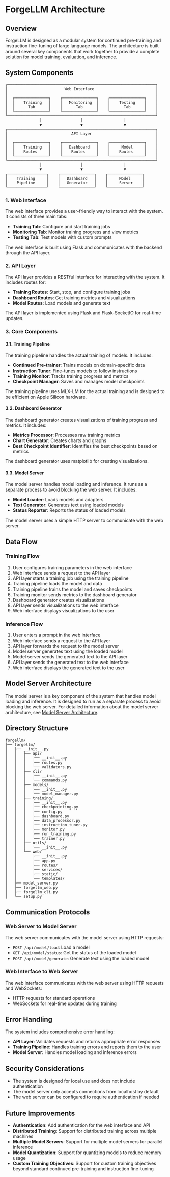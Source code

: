 # ForgeLLM Architecture

## Overview

ForgeLLM is designed as a modular system for continued pre-training and instruction fine-tuning of large language models. The architecture is built around several key components that work together to provide a complete solution for model training, evaluation, and inference.

## System Components

```
┌─────────────────────────────────────────────────────────────────┐
│                         Web Interface                           │
│                                                                 │
│  ┌───────────────┐    ┌───────────────┐    ┌───────────────┐    │
│  │    Training   │    │   Monitoring  │    │    Testing    │    │
│  │      Tab      │    │      Tab      │    │      Tab      │    │
│  └───────────────┘    └───────────────┘    └───────────────┘    │
└─────────────────────────────────────────────────────────────────┘
               │                 │                  │
               ▼                 ▼                  ▼
┌─────────────────────────────────────────────────────────────────┐
│                            API Layer                            │
│                                                                 │
│  ┌───────────────┐    ┌───────────────┐    ┌───────────────┐    │
│  │    Training   │    │   Dashboard   │    │     Model     │    │
│  │    Routes     │    │    Routes     │    │    Routes     │    │
│  └───────────────┘    └───────────────┘    └───────────────┘    │
└─────────────────────────────────────────────────────────────────┘
               │                 │                  │
               ▼                 ▼                  ▼
┌─────────────────┐    ┌───────────────┐    ┌───────────────┐
│    Training     │    │   Dashboard   │    │     Model     │
│    Pipeline     │    │   Generator   │    │     Server    │
└─────────────────┘    └───────────────┘    └───────────────┘
```

### 1. Web Interface

The web interface provides a user-friendly way to interact with the system. It consists of three main tabs:

- **Training Tab**: Configure and start training jobs
- **Monitoring Tab**: Monitor training progress and view metrics
- **Testing Tab**: Test models with custom prompts

The web interface is built using Flask and communicates with the backend through the API layer.

### 2. API Layer

The API layer provides a RESTful interface for interacting with the system. It includes routes for:

- **Training Routes**: Start, stop, and configure training jobs
- **Dashboard Routes**: Get training metrics and visualizations
- **Model Routes**: Load models and generate text

The API layer is implemented using Flask and Flask-SocketIO for real-time updates.

### 3. Core Components

#### 3.1. Training Pipeline

The training pipeline handles the actual training of models. It includes:

- **Continued Pre-trainer**: Trains models on domain-specific data
- **Instruction Tuner**: Fine-tunes models to follow instructions
- **Training Monitor**: Tracks training progress and metrics
- **Checkpoint Manager**: Saves and manages model checkpoints

The training pipeline uses MLX-LM for the actual training and is designed to be efficient on Apple Silicon hardware.

#### 3.2. Dashboard Generator

The dashboard generator creates visualizations of training progress and metrics. It includes:

- **Metrics Processor**: Processes raw training metrics
- **Chart Generator**: Creates charts and graphs
- **Best Checkpoint Identifier**: Identifies the best checkpoints based on metrics

The dashboard generator uses matplotlib for creating visualizations.

#### 3.3. Model Server

The model server handles model loading and inference. It runs as a separate process to avoid blocking the web server. It includes:

- **Model Loader**: Loads models and adapters
- **Text Generator**: Generates text using loaded models
- **Status Reporter**: Reports the status of loaded models

The model server uses a simple HTTP server to communicate with the web server.

## Data Flow

### Training Flow

1. User configures training parameters in the web interface
2. Web interface sends a request to the API layer
3. API layer starts a training job using the training pipeline
4. Training pipeline loads the model and data
5. Training pipeline trains the model and saves checkpoints
6. Training monitor sends metrics to the dashboard generator
7. Dashboard generator creates visualizations
8. API layer sends visualizations to the web interface
9. Web interface displays visualizations to the user

### Inference Flow

1. User enters a prompt in the web interface
2. Web interface sends a request to the API layer
3. API layer forwards the request to the model server
4. Model server generates text using the loaded model
5. Model server sends the generated text to the API layer
6. API layer sends the generated text to the web interface
7. Web interface displays the generated text to the user

## Model Server Architecture

The model server is a key component of the system that handles model loading and inference. It is designed to run as a separate process to avoid blocking the web server. For detailed information about the model server architecture, see [Model Server Architecture](MODEL_SERVER_ARCHITECTURE.md).

## Directory Structure

```
forgellm/
├── forgellm/
│   ├── __init__.py
│   │   ├── api/
│   │   │   ├── __init__.py
│   │   │   ├── routes.py
│   │   │   └── validators.py
│   │   ├── cli/
│   │   │   ├── __init__.py
│   │   │   └── commands.py
│   │   ├── models/
│   │   │   ├── __init__.py
│   │   │   └── model_manager.py
│   │   ├── training/
│   │   │   ├── __init__.py
│   │   │   ├── checkpointing.py
│   │   │   ├── config.py
│   │   │   ├── dashboard.py
│   │   │   ├── data_processor.py
│   │   │   ├── instruction_tuner.py
│   │   │   ├── monitor.py
│   │   │   ├── run_training.py
│   │   │   └── trainer.py
│   │   ├── utils/
│   │   │   └── __init__.py
│   │   └── web/
│   │       ├── __init__.py
│   │       ├── app.py
│   │       ├── routes/
│   │       ├── services/
│   │       ├── static/
│   │       └── templates/
│   ├── model_server.py
│   ├── forgellm_web.py
│   ├── forgellm_cli.py
│   └── setup.py
```

## Communication Protocols

### Web Server to Model Server

The web server communicates with the model server using HTTP requests:

- `POST /api/model/load`: Load a model
- `GET /api/model/status`: Get the status of the loaded model
- `POST /api/model/generate`: Generate text using the loaded model

### Web Interface to Web Server

The web interface communicates with the web server using HTTP requests and WebSockets:

- HTTP requests for standard operations
- WebSockets for real-time updates during training

## Error Handling

The system includes comprehensive error handling:

- **API Layer**: Validates requests and returns appropriate error responses
- **Training Pipeline**: Handles training errors and reports them to the user
- **Model Server**: Handles model loading and inference errors

## Security Considerations

- The system is designed for local use and does not include authentication
- The model server only accepts connections from localhost by default
- The web server can be configured to require authentication if needed

## Future Improvements

- **Authentication**: Add authentication for the web interface and API
- **Distributed Training**: Support for distributed training across multiple machines
- **Multiple Model Servers**: Support for multiple model servers for parallel inference
- **Model Quantization**: Support for quantizing models to reduce memory usage
- **Custom Training Objectives**: Support for custom training objectives beyond standard continued pre-training and instruction fine-tuning 